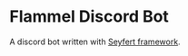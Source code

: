 # Flammel Discord Bot

A discord bot written with [Seyfert framework](https://github.com/tiramisulabs/seyfert).